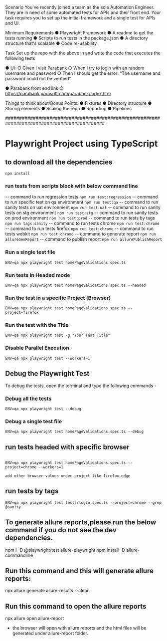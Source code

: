Scenario
You've recently joined a team as the sole Automation Engineer.
They are in need of some automated tests for APIs and their front end. Your task requires you to set up
the initial framework and a single test for APIs and UI.

Minimum Requirements
● Playwright Framework
● A readme to get the tests running
● Scripts to run tests in the package.json
● A directory structure that's scalable
● Code re-usability

Task
Set up the repo with the above in and write the code that executes the following tests

● UI:
○ Given I visit Parabank
○ When I try to login with an random username and password
○ Then I should get the error: “The username and password could not be verified"

● Parabank front end link
○ https://parabank.parasoft.com/parabank/index.htm


Things to think about/Bonus Points:
● Fixtures
● Directory structure
● Storing elements
● Scaling the repo
● Reporting
● Pipelines

############################################################################################



# Playwright Project using TypeScript


## to download all the dependencies
`npm install`

### run tests from scripts block with below command line

-- command to run regression tests
`npm run test:regression`
-- command to run specific test on qa environment
`npm run test:qa`
-- command to run sanity tests on uat environment
`npm run test:uat`
-- command to run sanity tests on stg environment
`npm run test:stg`
-- command to run sanity tests on prod environment
`npm run test:prod`
-- command to run tests by tags
`npm run tags:sanity`
-- command to run tests chrome
`npm run test:chrome`
-- command to run tests firefox
`npm run test:chrome`
-- command to run tests webkit
`npm run test:chrome`
-- command to generate report
`npm run allureGenReport`
-- command to publish report
`npm run allurePublishReport`

### Run a single test file
```shell
ENV=qa npx playwright test homePageValidations.spec.ts
```

### **Run tests in Headed mode**
```shell
ENV=qa npx playwright test homePageValidations.spec.ts --headed
```

### **Run the test in a specific Project (Browser)**
```shell
ENV=qa npx playwright test homePageValidations.spec.ts --project=firefox
```

### **Run the test with the Title**
```shell
ENV=qa npx playwright test -g "Your Test Title"
```

### **Disable Parallel Execution**
```shell
ENV=qa npx playwright test --workers=1
```

## Debug the Playwright Test
To debug the tests, open the terminal and type the following commands -

### **Debug all the tests**
```shell
ENV=qa npx playwright test --debug
```

### **Debug a single test file**
```shell
ENV=qa npx playwright test homePageValidations.spec.ts --debug
```

## run tests headed with specific browser
```shell

ENV=qa npx playwright test homePageValidations.spec.ts --project=chrome --workers=1

add other browser values under project like firefox,edge 
```

## run tests by tags
```shell
ENV=qa npx playwright test tests/login.spec.ts --project=chrome --grep @sanity
```

## To generate allure reports,please run the below command if you do not see the dev dependencies.

npm i -D @playwright/test allure-playwright
npm install -D allure-commandline

## Run this command and this will generate allure reports:

npx allure generate allure-results --clean

## Run this command to open the allure reports

npx allure open allure-report

* the browser will open with allure reports and the html files will be generated under allure-report folder.

